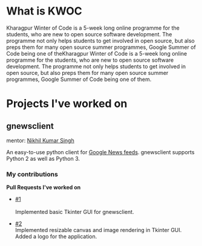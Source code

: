 # What is KWOC
Kharagpur Winter of Code is a 5-week long online programme for the students,
who are new to open source software development. The programme not only
helps students to get involved in open source, but also preps them for
many open source summer programmes, Google Summer of Code being one of
theKharagpur Winter of Code is a 5-week long online programme for the students,
who are new to open source software development. The programme not only helps
students to get involved in open source, but also preps them for many
open source summer programmes, Google Summer of Code being one of them.


# Projects I've worked on
## gnewsclient
mentor: [Nikhil Kumar Singh](https://github.com/nikhilkumarsingh)

An easy-to-use python client for [Google News feeds](https://news.google.com/).
gnewsclient supports Python 2 as well as Python 3.

### My contributions 
  **Pull Requests I've worked on**
- [#1](https://github.com/nikhilkumarsingh/gnewsclient/pull/16)<br/>  
  Implemented basic Tkinter GUI for gnewsclient.
  
- [#2](https://github.com/nikhilkumarsingh/gnewsclient/pull/18)<br/>
  Implemented resizable canvas and image rendering in Tkinter GUI.<br/>
  Added a logo for the application.
    
   
    
   
  
